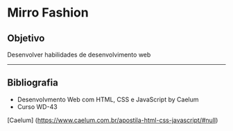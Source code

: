 # Mirro Fashion

## Objetivo

Desenvolver habilidades de desenvolvimento web

---

## Bibliografia

* Desenvolvmento Web com HTML, CSS e JavaScript by Caelum
* Curso WD-43

[Caelum] (https://www.caelum.com.br/apostila-html-css-javascript/#null)